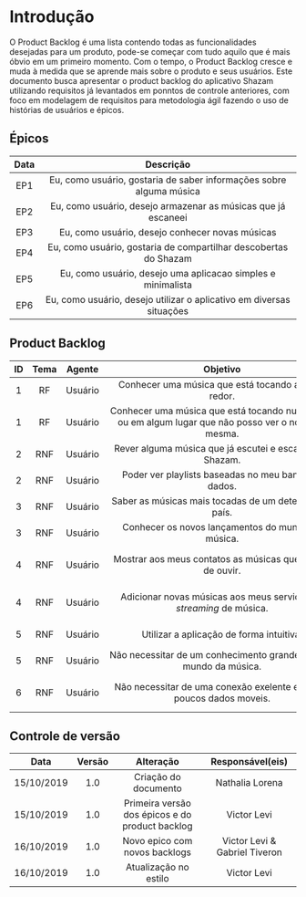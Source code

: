 # Introdução

O Product Backlog é uma lista contendo todas as funcionalidades desejadas para
um produto, pode-se começar
com tudo aquilo que é mais óbvio em um primeiro momento. Com o tempo, o
Product Backlog cresce e muda à medida que se aprende mais sobre o produto e
seus usuários.
Este documento busca apresentar o product backlog do aplicativo Shazam utilizando requisitos já levantados em ponntos de controle anteriores, com foco em modelagem de requisitos para metodologia ágil fazendo o uso de histórias de usuários e épicos.

## Épicos

|Data|Descrição|
|:--:|:----:|
| EP1 | Eu, como usuário, gostaria de saber informações sobre alguma música |
| EP2 | Eu, como usuário, desejo armazenar as músicas que já escaneei |
| EP3 | Eu, como usuário, desejo conhecer novas músicas |
| EP4 | Eu, como usuário, gostaria de compartilhar descobertas do Shazam |
| EP5 | Eu, como usuário, desejo uma aplicacao simples e minimalista |
| EP6 | Eu, como usuário, desejo utilizar o aplicativo em diversas situações|

## Product Backlog

|ID|Tema|Agente|<div style="width:400px">Objetivo<div/>|<div style="width:200px">Finalidade</div>|Notas|Prioridade|Status|
|:--:|:----:|:-------:|:---------:|:---------:|:---:|:---:|:-----:|
|1|RF|Usuário|Conhecer uma música que está tocando ao meu redor.|Poder conhecer o artista e o nome da música.||Must|To do|
|1|RF|Usuário|Conhecer uma música que está tocando numa rádio ou em algum lugar que não posso ver o nome da mesma.|Já poder adicionar a mesma numa playlist.||Sould|To do|
|2|RNF|Usuário|Rever alguma música que já escutei e escaneei no Shazam.|Rever alguma música.||Should|To do|
|2|RNF|Usuário|Poder ver playlists baseadas no meu banco de dados.|Conhecer novas músicas baseadas no meu gosto.||Could|To do|
|3|RNF|Usuário|Saber as músicas mais tocadas de um determinado país.|Acompanhar as músicas de outros países.||Could|To do|
|3|RNF|Usuário|Conhecer os novos lançamentos do mundo da música.|Acompanhar as músicas mais tocadas do mundo.||Could|To do|
|4|RNF|Usuário|Mostrar aos meus contatos as músicas que acabei de ouvir.|Compartilhar nas redes sociais o que acabei de escanear.|Facebook, Instagram, Twitter.|Should|To do|
|4|RNF|Usuário|Adicionar novas músicas aos meus serviços de _streaming_ de música.|Ter maior comodidade para ouvir mais vezes essa música.||Should|To do|
|5|RNF|Usuário|Utilizar a aplicação de forma intuitiva.|Ter maior controle da aplicação.||Should|To do|
|5|RNF|Usuário|Não necessitar de um conhecimento grande sobre o mundo da música.|Possuir o menor golfo de execução possível.||Should|To do|
|6|RNF|Usuário|Não necessitar de uma conexão exelente e utilizar poucos dados moveis.|Não utilizar uma quantidade exagerada de dados moveis.||Should|To do|

## Controle de versão

|Data|Versão|Alteração|Responsável(eis)|
|:--:|:----:|:-------:|:---:|
| 15/10/2019 | 1.0 | Criação do documento | Nathalia Lorena |
| 15/10/2019 | 1.0 | Primeira versão dos épicos e do product backlog | Victor Levi |
| 16/10/2019 | 1.0 | Novo epico com novos backlogs | Victor Levi & Gabriel Tiveron |
| 16/10/2019 | 1.0 | Atualização no estilo | Victor Levi |

